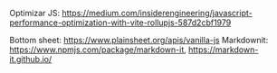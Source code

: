 Optimizar JS: https://medium.com/insiderengineering/javascript-performance-optimization-with-vite-rollupjs-587d2cbf1979

Bottom sheet: https://www.plainsheet.org/apis/vanilla-js
Markdownit: https://www.npmjs.com/package/markdown-it, https://markdown-it.github.io/